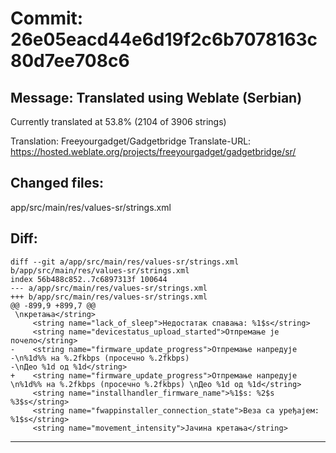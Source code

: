 # Commit: 26e05eacd44e6d19f2c6b7078163c80d7ee708c6
## Message: Translated using Weblate (Serbian)

Currently translated at 53.8% (2104 of 3906 strings)

Translation: Freeyourgadget/Gadgetbridge
Translate-URL: https://hosted.weblate.org/projects/freeyourgadget/gadgetbridge/sr/
## Changed files:
app/src/main/res/values-sr/strings.xml

## Diff:
```
diff --git a/app/src/main/res/values-sr/strings.xml b/app/src/main/res/values-sr/strings.xml
index 56b488c852..7c6897313f 100644
--- a/app/src/main/res/values-sr/strings.xml
+++ b/app/src/main/res/values-sr/strings.xml
@@ -899,9 +899,7 @@
 \nкретања</string>
     <string name="lack_of_sleep">Недостатак спавања: %1$s</string>
     <string name="devicestatus_upload_started">Отпремање је почело</string>
-    <string name="firmware_update_progress">Отпремање напредује
-\n%1d%% на %.2fkbps (просечно %.2fkbps)
-\nДео %1d од %1d</string>
+    <string name="firmware_update_progress">Отпремање напредује \n%1d%% на %.2fkbps (просечно %.2fkbps) \nДео %1d од %1d</string>
     <string name="installhandler_firmware_name">%1$s: %2$s %3$s</string>
     <string name="fwappinstaller_connection_state">Веза са уређајем: %1$s</string>
     <string name="movement_intensity">Јачина кретања</string>
```
-----------------------------------
